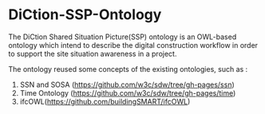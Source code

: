 # DiCtion-SSP-Ontology
The DiCtion Shared Situation Picture(SSP) ontology is an OWL-based ontology which intend to describe the digital construction workflow in order to support the site situation awareness in a project. 

The ontology reused some concepts of the existing ontologies, such as :
1. SSN and SOSA (https://github.com/w3c/sdw/tree/gh-pages/ssn)
2. Time Ontology (https://github.com/w3c/sdw/tree/gh-pages/time)
3. ifcOWL(https://github.com/buildingSMART/ifcOWL)

